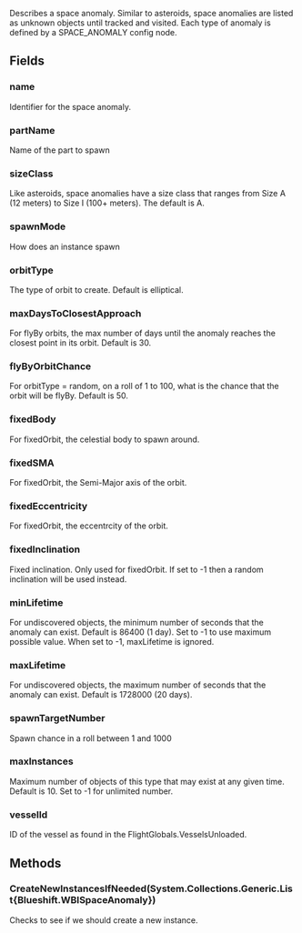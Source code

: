             
Describes a space anomaly. Similar to asteroids, space anomalies are listed as unknown objects until tracked and visited. Each type of anomaly is defined by a SPACE_ANOMALY config node.
        
## Fields

### name
Identifier for the space anomaly.
### partName
Name of the part to spawn
### sizeClass
Like asteroids, space anomalies have a size class that ranges from Size A (12 meters) to Size I (100+ meters). The default is A.
### spawnMode
How does an instance spawn
### orbitType
The type of orbit to create. Default is elliptical.
### maxDaysToClosestApproach
For flyBy orbits, the max number of days until the anomaly reaches the closest point in its orbit. Default is 30.
### flyByOrbitChance
For orbitType = random, on a roll of 1 to 100, what is the chance that the orbit will be flyBy. Default is 50.
### fixedBody
For fixedOrbit, the celestial body to spawn around.
### fixedSMA
For fixedOrbit, the Semi-Major axis of the orbit.
### fixedEccentricity
For fixedOrbit, the eccentrcity of the orbit.
### fixedInclination
Fixed inclination. Only used for fixedOrbit. If set to -1 then a random inclination will be used instead.
### minLifetime
For undiscovered objects, the minimum number of seconds that the anomaly can exist. Default is 86400 (1 day). Set to -1 to use maximum possible value. When set to -1, maxLifetime is ignored.
### maxLifetime
For undiscovered objects, the maximum number of seconds that the anomaly can exist. Default is 1728000 (20 days).
### spawnTargetNumber
Spawn chance in a roll between 1 and 1000
### maxInstances
Maximum number of objects of this type that may exist at any given time. Default is 10. Set to -1 for unlimited number.
### vesselId
ID of the vessel as found in the FlightGlobals.VesselsUnloaded.
## Methods


### CreateNewInstancesIfNeeded(System.Collections.Generic.List{Blueshift.WBISpaceAnomaly})
Checks to see if we should create a new instance.

